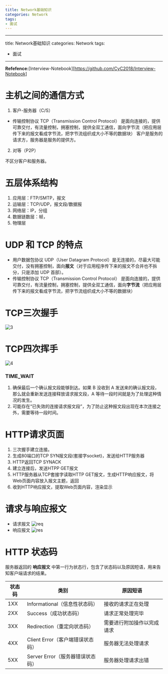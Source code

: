 ```yaml
---
title: Network基础知识
categories: Network
tags:
- 面试
---
```


---
title: Network基础知识
categories: Network
tags:
- 面试
---

**Refefence:**[Interview-Notebook][https://github.com/CyC2018/Interview-Notebook]

# 主机之间的通信方式
1. 客户-服务器（C/S）

* 传输控制协议 TCP（Transmission Control Protocol） 是面向连接的，提供可靠交付，有流量控制，拥塞控制，提供全双工通信，面向字节流（把应用层传下来的报文看成字节流，把字节流组织成大小不等的数据块）
客户是服务的请求方，服务器是服务的提供方。

2. 对等（P2P）

不区分客户和服务器。

# 五层体系结构
1. 应用层：FTP/SMTP，报文
2. 运输层：TCP/UDP，报文段/数据报
3. 网络层：IP，分组
4. 数据链数层：帧，
5. 物理层

# UDP 和 TCP 的特点
* 用户数据包协议 UDP（User Datagram Protocol）是无连接的，尽最大可能交付，没有拥塞控制，面向**报文**（对于应用程序传下来的报文不合并也不拆分，只是添加 UDP 首部）。
* 传输控制协议 TCP（Transmission Control Protocol） 是面向连接的，提供可靠交付，有流量控制，拥塞控制，提供全双工通信，面向**字节流**（把应用层传下来的报文看成字节流，把字节流组织成大小不等的数据块）

# TCP三次握手
![3](https://raw.githubusercontent.com/CyC2018/Interview-Notebook/master/pics/086871db-5871-460f-97b7-126cd738bb0e.jpg)

# TCP四次挥手
![4](https://raw.githubusercontent.com/CyC2018/Interview-Notebook/master/pics/78f65456-666b-4044-b4ee-f7692dbbc0d3.jpg)
### TIME_WAIT
1. 确保最后一个确认报文段能够到达。如果 B 没收到 A 发送来的确认报文段，那么就会重新发送连接释放请求报文段，A 等待一段时间就是为了处理这种情况的发生。
2. 可能存在“已失效的连接请求报文段”，为了防止这种报文段出现在本次连接之外，需要等待一段时间。

# HTTP请求页面
1. 三次握手建立连接。
2. 生成80端口的TCP SYN报文段(套接字socket)，发送给HTTP服务器
3. HTTP返回TCP SYNACK
4. 建立连接后，发送HTPP GET报文
5. HTTP服务器从TCP套接字读取HTTP GET报文，生成HTTP响应报文，将Web页面内容放入报文主题，返回
6. 收到HTTP响应报文，提取Web页面内容，渲染显示

# 请求与响应报文
* 请求报文
![req](https://raw.githubusercontent.com/CyC2018/Interview-Notebook/master/pics/22b39f77-ac47-4978-91ed-84aaf457644c.jpg)
* 响应报文
![res](https://raw.githubusercontent.com/CyC2018/Interview-Notebook/master/pics/00d8d345-cd4a-48af-919e-209d2788eca7.jpg)

# HTTP 状态码

服务器返回的  **响应报文**  中第一行为状态行，包含了状态码以及原因短语，用来告知客户端请求的结果。

| 状态码 | 类别 | 原因短语 |
| --- | --- | --- |
| 1XX | Informational（信息性状态码） | 接收的请求正在处理 |
| 2XX | Success（成功状态码） | 请求正常处理完毕 |
| 3XX | Redirection（重定向状态码） | 需要进行附加操作以完成请求 |
| 4XX | Client Error（客户端错误状态码） | 服务器无法处理请求 |
| 5XX | Server Error（服务器错误状态码） | 服务器处理请求出错 |